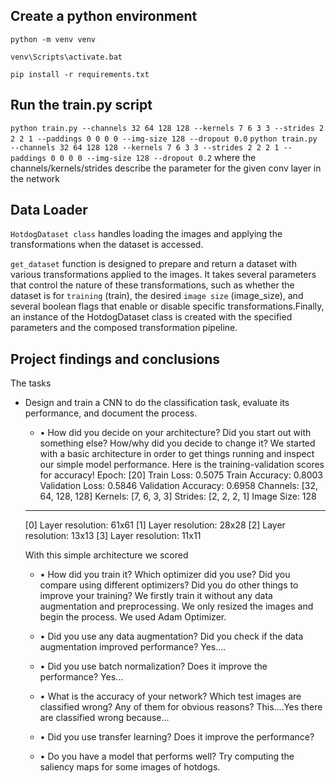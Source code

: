 ## Create a python environment
```python -m venv venv```

```venv\Scripts\activate.bat```

```pip install -r requirements.txt```

## Run the train.py script
```python train.py --channels 32 64 128 128 --kernels 7 6 3 3 --strides 2 2 2 1 --paddings 0 0 0 0 --img-size 128 --dropout 0.0```
```python train.py --channels 32 64 128 128 --kernels 7 6 3 3 --strides 2 2 2 1 --paddings 0 0 0 0 --img-size 128 --dropout 0.2```
where the channels/kernels/strides describe the parameter for the given conv layer in the network

## Data Loader 
`HotdogDataset class` handles loading the images and applying the transformations when the dataset is accessed.

```get_dataset``` function is designed to prepare and return a dataset with various transformations applied to the images. It takes several parameters that control the nature of these transformations, such as whether the dataset is for `training` (train), the desired `image size` (image_size), and several boolean flags that enable or disable specific transformations.Finally, an instance of the HotdogDataset class is created with the specified parameters and the composed transformation pipeline. 

## Project findings and conclusions

The tasks

- Design and train a CNN to do the classification task, evaluate its performance, and document the process. 

    - • How did you decide on your architecture? Did you start out with something else? How/why did you decide to change it?
    We started with a basic architecture in order to get things running and inspect our simple model performance. Here is the training-validation scores for accuracy!
    Epoch: [20]	Train Loss: 0.5075	Train Accuracy: 0.8003	Validation Loss: 0.5846	Validation Accuracy: 0.6958
    Channels: [32, 64, 128, 128]
    Kernels: [7, 6, 3, 3]
    Strides: [2, 2, 2, 1]
    Image Size: 128
    ----------------------
    [0] Layer resolution: 61x61
    [1] Layer resolution: 28x28
    [2] Layer resolution: 13x13
    [3] Layer resolution: 11x11

    With this simple architecture we scored 
 

    - • How did you train it? Which optimizer did you use? Did you compare using different optimizers? Did you do other things to improve your training? 
        We firstly train it without any data augmentation and preprocessing. We only resized the images and begin the process. We used Adam Optimizer.

    - • Did you use any data augmentation? Did you check if the data augmentation improved performance? 
        Yes....

    - • Did you use batch normalization? Does it improve the performance? 
        Yes...

    - • What is the accuracy of your network? Which test images are classified wrong? Any of them for obvious reasons? 
        This....Yes there are classified wrong because...

    - • Did you use transfer learning? Does it improve the performance? 

    - • Do you have a model that performs well? Try computing the saliency maps for some images of hotdogs. 
